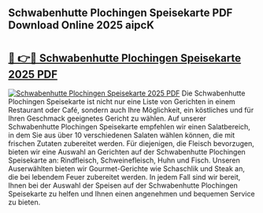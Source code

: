 ## Schwabenhutte Plochingen Speisekarte PDF Download Online 2025 aipcK

# <h2><a href="http://gc6ltgh.nevu.top/?p=Schwabenhutte+Plochingen+Speisekarte">🔗 👉🔴 Schwabenhutte Plochingen Speisekarte 2025 PDF</a></h2>

[![Schwabenhutte Plochingen Speisekarte 2025 PDF](https://i.imgur.com/dBaPXMq.png)](http://gc6ltgh.nevu.top/?p=Schwabenhutte+Plochingen+Speisekarte)
Die Schwabenhutte Plochingen Speisekarte ist nicht nur eine Liste von Gerichten in einem Restaurant oder Café, sondern auch Ihre Möglichkeit, ein köstliches und für Ihren Geschmack geeignetes Gericht zu wählen. Auf unserer Schwabenhutte Plochingen Speisekarte empfehlen wir einen Salatbereich, in dem Sie aus über 10 verschiedenen Salaten wählen können, die mit frischen Zutaten zubereitet werden. Für diejenigen, die Fleisch bevorzugen, bieten wir eine Auswahl an Gerichten auf der Schwabenhutte Plochingen Speisekarte an: Rindfleisch, Schweinefleisch, Huhn und Fisch. Unseren Auserwählten bieten wir Gourmet-Gerichte wie Schaschlik und Steak an, die bei lebendem Feuer zubereitet werden. In jedem Fall sind wir bereit, Ihnen bei der Auswahl der Speisen auf der Schwabenhutte Plochingen Speisekarte zu helfen und Ihnen einen angenehmen und bequemen Service zu bieten.
